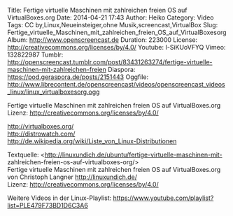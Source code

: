 Title: Fertige virtuelle Maschinen mit zahlreichen freien OS auf VirtualBoxes.org
Date: 2014-04-21 17:43
Author: Heiko
Category: Video
Tags: CC by,Linux,Neueinsteiger,ohne Musik,screencast,VirtualBox
Slug: Fertige_virtuelle_Maschinen_mit_zahlreichen_freien_OS_auf_VirtualBoxesorg
Album: http://www.openscreencast.de
Duration: 223000
License: http://creativecommons.org/licenses/by/4.0/
Youtube: I-SiKUoVFYQ
Vimeo: 132822987
Tumblr: http://openscreencast.tumblr.com/post/83431263274/fertige-virtuelle-maschinen-mit-zahlreichen-freien
Diaspora: https://pod.geraspora.de/posts/2151443
Oggfile: http://www.librecontent.de/openscreencast/videos/openscreencast_videos_linux/linux_virtualboxesorg.ogg

Fertige virtuelle Maschinen mit zahlreichen freien OS auf VirtualBoxes.org  
Lizenz: <http://creativecommons.org/licenses/by/4.0/>  
  
<http://virtualboxes.org/>  
<http://distrowatch.com/>  
<http://de.wikipedia.org/wiki/Liste_von_Linux-Distributionen>  
  
Textquelle: <http://linuxundich.de/ubuntu/fertige-virtuelle-maschinen-mit-
zahlreichen-freien-os-auf-virtualboxes-org/>  
Fertige virtuelle Maschinen mit zahlreichen freien OS auf VirtualBoxes.org von
Christoph Langner <http://linuxundich.de/>  
Lizenz: <http://creativecommons.org/licenses/by/4.0/>  
  
Weitere Videos in der Linux-Playlist:
<https://www.youtube.com/playlist?list=PLE479F73BD1D6C3A6>  
  

